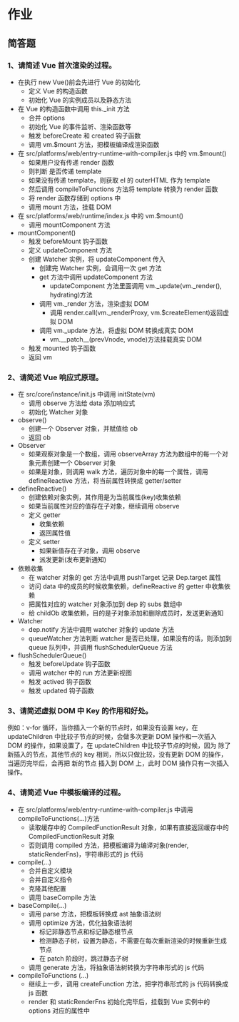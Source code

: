 # 作业

## 简答题

### 1、请简述 Vue 首次渲染的过程。

- 在执行 new Vue()前会先进行 Vue 的初始化
  - 定义 Vue 的构造函数
  - 初始化 Vue 的实例成员以及静态方法
- 在 Vue 的构造函数中调用 this.\_init 方法
  - 合并 options
  - 初始化 Vue 的事件监听、渲染函数等
  - 触发 beforeCreate 和 created 钩子函数
  - 调用 vm.\$mount 方法，把模板编译成渲染函数
- 在 src/platforms/web/entry-runtime-with-compiler.js 中的 vm.\$mount()
  - 如果用户没有传递 render 函数
  - 则判断 是否传递 template
  - 如果没有传递 template，则获取 el 的 outerHTML 作为 template
  - 然后调用 compileToFunctions 方法将 template 转换为 render 函数
  - 将 render 函数存储到 options 中
  - 调用 mount 方法，挂载 DOM
- 在 src/platforms/web/runtime/index.js 中的 vm.\$mount()
  - 调用 mountComponent 方法
- mountComponent()
  - 触发 beforeMount 钩子函数
  - 定义 updateComponent 方法
  - 创建 Watcher 实例，将 updateComponent 传入
    - 创建完 Watcher 实例，会调用一次 get 方法
    - get 方法中调用 updateComponent 方法
      - updateComponent 方法里面调用 vm.\_update(vm.\_render(), hydrating)方法
    - 调用 vm.\_render 方法，渲染虚拟 DOM
      - 调用 render.call(vm.\_renderProxy, vm.\$createElement)返回虚拟 DOM
    - 调用 vm.\_update 方法，将虚拟 DOM 转换成真实 DOM
      - vm.\_\_patch\_\_(prevVnode, vnode)方法挂载真实 DOM
  - 触发 mounted 钩子函数
  - 返回 vm

### 2、请简述 Vue 响应式原理。

- 在 src/core/instance/init.js 中调用 initState(vm)
  - 调用 observe 方法给 data 添加响应式
  - 初始化 Watcher 对象
- observe()
  - 创建一个 Observer 对象，并赋值给 ob
  - 返回 ob
- Observer
  - 如果观察对象是一个数组，调用 observeArray 方法为数组中的每一个对象元素创建一个 Observer 对象
  - 如果是对象，则调用 walk 方法，遍历对象中的每一个属性，调用 defineReactive 方法，将当前属性转换成 getter/setter
- defineReactive()
  - 创建依赖对象实例，其作用是为当前属性(key)收集依赖
  - 如果当前属性对应的值存在子对象，继续调用 observe
  - 定义 getter
    - 收集依赖
    - 返回属性值
  - 定义 setter
    - 如果新值存在子对象，调用 observe
    - 派发更新(发布更新通知)
- 依赖收集
  - 在 watcher 对象的 get 方法中调用 pushTarget 记录 Dep.target 属性
  - 访问 data 中的成员的时候收集依赖，defineReactive 的 getter 中收集依赖
  - 把属性对应的 watcher 对象添加到 dep 的 subs 数组中
  - 给 childOb 收集依赖，目的是子对象添加和删除成员时，发送更新通知
- Watcher
  - dep.notify 方法中调用 watcher 对象的 update 方法
  - queueWatcher 方法判断 watcher 是否已处理，如果没有的话，则添加到 queue 队列中，并调用 flushSchedulerQueue 方法
- flushSchedulerQueue()
  - 触发 beforeUpdate 钩子函数
  - 调用 watcher 中的 run 方法更新视图
  - 触发 actived 钩子函数
  - 触发 updated 钩子函数

### 3、请简述虚拟 DOM 中 Key 的作用和好处。

例如：v-for 循环，当你插入一个新的节点时，如果没有设置 key，在 updateChildren 中比较子节点的时候，会做多次更新 DOM 操作和一次插入 DOM 的操作，如果设置了，在 updateChildren 中比较子节点的时候，因为 除了新插入的节点，其他节点的 key 相同，所以只做比较，没有更新 DOM 的操作，当遍历完毕后，会再把 新的节点 插入到 DOM 上，此时 DOM 操作只有一次插入操作。

### 4、请简述 Vue 中模板编译的过程。

- 在 src/platforms/web/entry-runtime-with-compiler.js 中调用 compileToFunctions(...)方法
  - 读取缓存中的 CompiledFunctionResult 对象，如果有直接返回缓存中的 CompiledFunctionResult 对象
  - 否则调用 compiled 方法，把模板编译为编译对象(render, staticRenderFns)，字符串形式的 js 代码
- compile(...)
  - 合并自定义模块
  - 合并自定义指令
  - 克隆其他配置
  - 调用 baseCompile 方法
- baseCompile(...)
  - 调用 parse 方法，把模板转换成 ast 抽象语法树
  - 调用 optimize 方法，优化抽象语法树
    - 标记非静态节点和标记静态根节点
    - 检测静态子树，设置为静态，不需要在每次重新渲染的时候重新生成节点
    - 在 patch 阶段时，跳过静态子树
  - 调用 generate 方法，将抽象语法树转换为字符串形式的 js 代码
- compileToFunctions (...)
  - 继续上一步，调用 createFunction 方法，把字符串形式的 js 代码转换成 js 函数
  - render 和 staticRenderFns 初始化完毕后，挂载到 Vue 实例中的 options 对应的属性中
